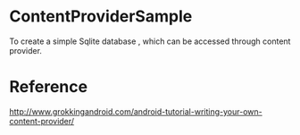 # ContentProviderSample
To create a simple Sqlite database , which can be accessed through content provider.

# Reference

http://www.grokkingandroid.com/android-tutorial-writing-your-own-content-provider/


